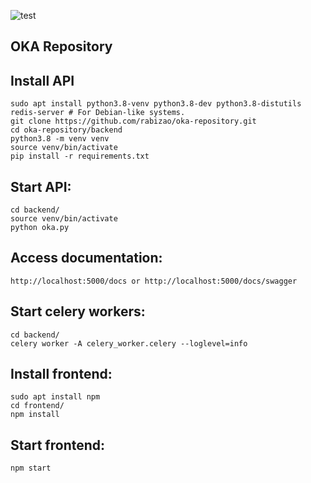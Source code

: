 ![test](https://github.com/rabizao/oka-repository/workflows/test/badge.svg)

## OKA Repository

Install API
-------

    sudo apt install python3.8-venv python3.8-dev python3.8-distutils redis-server # For Debian-like systems.
    git clone https://github.com/rabizao/oka-repository.git
    cd oka-repository/backend
    python3.8 -m venv venv
    source venv/bin/activate
    pip install -r requirements.txt

Start API:
---

    cd backend/
    source venv/bin/activate    
    python oka.py

Access documentation:
---

    http://localhost:5000/docs or http://localhost:5000/docs/swagger

Start celery workers:
---

    cd backend/
    celery worker -A celery_worker.celery --loglevel=info

Install frontend:
---

    sudo apt install npm
    cd frontend/
    npm install

Start frontend:
---

    npm start
